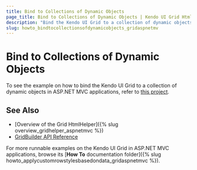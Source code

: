 ```yaml
---
title: Bind to Collections of Dynamic Objects
page_title: Bind to Collections of Dynamic Objects | Kendo UI Grid HtmlHelper
description: "Bind the Kendo UI Grid to a collection of dynamic objects in ASP.NET MVC applications."
slug: howto_bindtocollectionsofdynamicobjects_gridaspnetmv
---
```


# Bind to Collections of Dynamic Objects

To see the example on how to bind the Kendo UI Grid to a collection of dynamic objects in ASP.NET MVC applications, refer to [this project](https://github.com/telerik/ui-for-aspnet-mvc-examples/tree/master/grid/grid-bind-to-collection-dynamic).

## See Also

* [Overview of the Grid HtmlHelper]({% slug overview_gridhelper_aspnetmvc %})
* [GridBuilder API Reference](/aspnet-mvc/api/Kendo.Mvc.UI.Fluent/GridBuilder)

For more runnable examples on the Kendo UI Grid in ASP.NET MVC applications, browse its [**How To** documentation folder]({% slug howto_applycustomrowstylesbasedondata_gridaspnetmvc %}).

